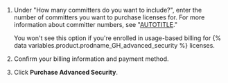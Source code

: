 1. Under "How many committers do you want to include?", enter the number of committers you want to purchase licenses for. For more information about committer numbers, see "[AUTOTITLE](/billing/managing-billing-for-your-products/managing-billing-for-github-advanced-security/about-billing-for-github-advanced-security)."

   You won't see this option if you're enrolled in usage-based billing for {% data variables.product.prodname_GH_advanced_security %} licenses.
1. Confirm your billing information and payment method.
1. Click **Purchase Advanced Security**.
